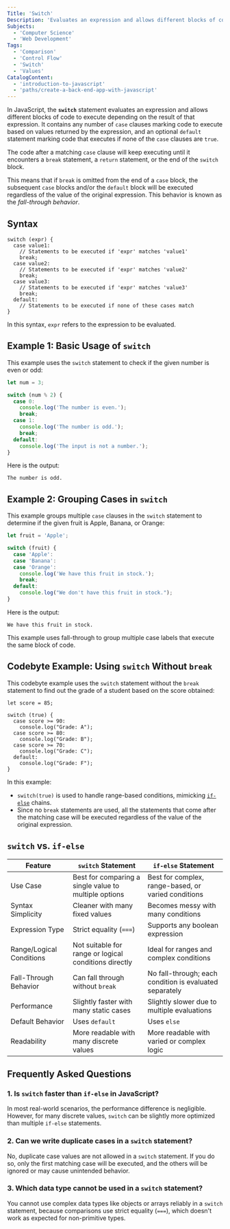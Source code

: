 ```yaml
---
Title: 'Switch'
Description: 'Evaluates an expression and allows different blocks of code to execute depending on the result of that expression.'
Subjects:
  - 'Computer Science'
  - 'Web Development'
Tags:
  - 'Comparison'
  - 'Control Flow'
  - 'Switch'
  - 'Values'
CatalogContent:
  - 'introduction-to-javascript'
  - 'paths/create-a-back-end-app-with-javascript'
---
```


In JavaScript, the **`switch`** statement evaluates an expression and allows different blocks of code to execute depending on the result of that expression. It contains any number of `case` clauses marking code to execute based on values returned by the expression, and an optional `default` statement marking code that executes if none of the `case` clauses are `true`.

The code after a matching `case` clause will keep executing until it encounters a `break` statement, a `return` statement, or the end of the `switch` block.

This means that if `break` is omitted from the end of a `case` block, the subsequent `case` blocks and/or the `default` block will be executed regardless of the value of the original expression. This behavior is known as the _fall-through behavior_.

## Syntax

```pseudo
switch (expr) {
  case value1:
    // Statements to be executed if 'expr' matches 'value1'
    break;
  case value2:
    // Statements to be executed if 'expr' matches 'value2'
    break;
  case value3:
    // Statements to be executed if 'expr' matches 'value3'
    break;
  default:
    // Statements to be executed if none of these cases match
}
```

In this syntax, `expr` refers to the expression to be evaluated.

## Example 1: Basic Usage of `switch`

This example uses the `switch` statement to check if the given number is even or odd:

```js
let num = 3;

switch (num % 2) {
  case 0:
    console.log('The number is even.');
    break;
  case 1:
    console.log('The number is odd.');
    break;
  default:
    console.log('The input is not a number.');
}
```

Here is the output:

```shell
The number is odd.
```

## Example 2: Grouping Cases in `switch`

This example groups multiple `case` clauses in the `switch` statement to determine if the given fruit is Apple, Banana, or Orange:

```js
let fruit = 'Apple';

switch (fruit) {
  case 'Apple':
  case 'Banana':
  case 'Orange':
    console.log('We have this fruit in stock.');
    break;
  default:
    console.log("We don't have this fruit in stock.");
}
```

Here is the output:

```shell
We have this fruit in stock.
```

This example uses fall-through to group multiple case labels that execute the same block of code.

## Codebyte Example: Using `switch` Without `break`

This codebyte example uses the `switch` statement without the `break` statement to find out the grade of a student based on the score obtained:

```codebyte/javascript
let score = 85;

switch (true) {
  case score >= 90:
    console.log("Grade: A");
  case score >= 80:
    console.log("Grade: B");
  case score >= 70:
    console.log("Grade: C");
  default:
    console.log("Grade: F");
}
```

In this example:

- `switch(true)` is used to handle range-based conditions, mimicking [`if-else`](https://www.codecademy.com/resources/docs/javascript/conditionals) chains.
- Since no `break` statements are used, all the statements that come after the matching case will be executed regardless of the value of the original expression.

## `switch` vs. `if-else`

| Feature                  | `switch` Statement                                    | `if-else` Statement                                     |
| ------------------------ | ----------------------------------------------------- | ------------------------------------------------------- |
| Use Case                 | Best for comparing a single value to multiple options | Best for complex, range-based, or varied conditions     |
| Syntax Simplicity        | Cleaner with many fixed values                        | Becomes messy with many conditions                      |
| Expression Type          | Strict equality (`===`)                               | Supports any boolean expression                         |
| Range/Logical Conditions | Not suitable for range or logical conditions directly | Ideal for ranges and complex conditions                 |
| Fall-Through Behavior    | Can fall through without `break`                      | No fall-through; each condition is evaluated separately |
| Performance              | Slightly faster with many static cases                | Slightly slower due to multiple evaluations             |
| Default Behavior         | Uses `default`                                        | Uses `else`                                             |
| Readability              | More readable with many discrete values               | More readable with varied or complex logic              |

## Frequently Asked Questions

### 1. Is `switch` faster than `if-else` in JavaScript?

In most real-world scenarios, the performance difference is negligible. However, for many discrete values, `switch` can be slightly more optimized than multiple `if-else` statements.

### 2. Can we write duplicate cases in a `switch` statement?

No, duplicate case values are not allowed in a `switch` statement. If you do so, only the first matching case will be executed, and the others will be ignored or may cause unintended behavior.

### 3. Which data type cannot be used in a `switch` statement?

You cannot use complex data types like objects or arrays reliably in a `switch` statement, because comparisons use strict equality (`===`), which doesn't work as expected for non-primitive types.
